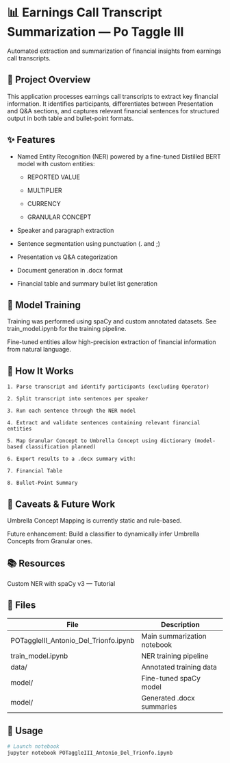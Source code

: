 # 📊 Earnings Call Transcript Summarization — Po Taggle III
Automated extraction and summarization of financial insights from earnings call transcripts.


## 🧠 Project Overview
This application processes earnings call transcripts to extract key financial information. It identifies participants, differentiates between Presentation and Q&A sections, and captures relevant financial sentences for structured output in both table and bullet-point formats.

## ✨ Features
* Named Entity Recognition (NER) powered by a fine-tuned Distilled BERT model with custom entities:

    * REPORTED VALUE

    * MULTIPLIER

    * CURRENCY

    * GRANULAR CONCEPT

* Speaker and paragraph extraction

* Sentence segmentation using punctuation (. and ;)

* Presentation vs Q&A categorization

* Document generation in .docx format

* Financial table and summary bullet list generation

## 🧪 Model Training
Training was performed using spaCy and custom annotated datasets. See train_model.ipynb for the training pipeline.

Fine-tuned entities allow high-precision extraction of financial information from natural language.


## 📄 How It Works
    1. Parse transcript and identify participants (excluding Operator)

    2. Split transcript into sentences per speaker

    3. Run each sentence through the NER model

    4. Extract and validate sentences containing relevant financial entities

    5. Map Granular Concept to Umbrella Concept using dictionary (model-based classification planned)

    6. Export results to a .docx summary with:

    7. Financial Table

    8. Bullet-Point Summary

## 🧭 Caveats & Future Work
Umbrella Concept Mapping is currently static and rule-based.

Future enhancement: Build a classifier to dynamically infer Umbrella Concepts from Granular ones.

## 📚 Resources
Custom NER with spaCy v3 — Tutorial

## 📂 Files
| File  | Description |
| ------------- | ------------- |
| POTaggleIII_Antonio_Del_Trionfo.ipynb  | Main summarization notebook  |
| train_model.ipynb  | NER training pipeline |
| data/  | Annotated training data  |
| model/  | Fine-tuned spaCy model  |
| model/  | Generated .docx summaries  |


## 🚀 Usage
```bash
# Launch notebook
jupyter notebook POTaggleIII_Antonio_Del_Trionfo.ipynb
```
